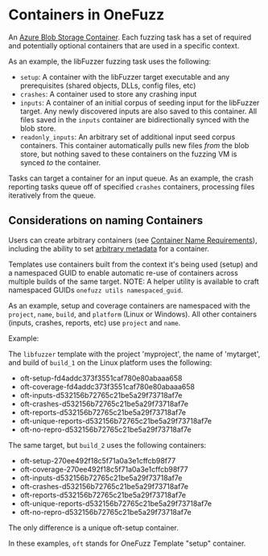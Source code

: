 # Containers in OneFuzz

An
[Azure Blob Storage Container](https://docs.microsoft.com/en-us/azure/storage/blobs/storage-blobs-introduction).
Each fuzzing task has a set of required and potentially optional containers that
are used in a specific context.

As an example, the libFuzzer fuzzing task uses the following:

* `setup`: A container with the libFuzzer target executable and any prerequisites
  (shared objects, DLLs, config files, etc)
* `crashes`: A container used to store any crashing input
* `inputs`: A container of an initial corpus of seeding input for the libFuzzer
  target. Any newly discovered inputs are also saved to this container. All
  files saved in the `inputs` container are bidirectionally synced with the blob
  store.
* `readonly_inputs`: An arbitrary set of additional input seed corpus containers.
  This container automatically pulls new files _from_ the blob store, but
  nothing saved to these containers on the fuzzing VM is synced _to_ the
  container.

Tasks can target a container for an input queue. As an example, the crash
reporting tasks queue off of specified `crashes` containers, processing files
iteratively from the queue.

## Considerations on naming Containers

Users can create arbitrary containers (see
[Container Name Requirements](https://docs.microsoft.com/en-us/rest/api/storageservices/Naming-and-Referencing-Containers--Blobs--and-Metadata#container-names)),
including the ability to set
[arbitrary metadata](https://docs.microsoft.com/en-us/rest/api/storageservices/setting-and-retrieving-properties-and-metadata-for-blob-resources)
for a container.

Templates use containers built from the context it's being used (setup) and a
namespaced GUID to enable automatic re-use of containers across multiple builds
of the same target. NOTE: A helper utility is available to craft namespaced
GUIDs `onefuzz utils namespaced_guid`.

As an example, setup and coverage containers are namespaced with the `project`,
`name`, `build`, and `platform` (Linux or Windows). All other containers
(inputs, crashes, reports, etc) use `project` and `name`.

Example:

The `libfuzzer` template with the project 'myproject', the name of 'mytarget',
and build of `build_1` on the Linux platform uses the following:

* oft-setup-fd4addc373f3551caf780e80abaaa658
* oft-coverage-fd4addc373f3551caf780e80abaaa658
* oft-inputs-d532156b72765c21be5a29f73718af7e
* oft-crashes-d532156b72765c21be5a29f73718af7e
* oft-reports-d532156b72765c21be5a29f73718af7e
* oft-unique-reports-d532156b72765c21be5a29f73718af7e
* oft-no-repro-d532156b72765c21be5a29f73718af7e

The same target, but `build_2` uses the following containers:

* oft-setup-270ee492f18c5f71a0a3e1cffcb98f77
* oft-coverage-270ee492f18c5f71a0a3e1cffcb98f77
* oft-inputs-d532156b72765c21be5a29f73718af7e
* oft-crashes-d532156b72765c21be5a29f73718af7e
* oft-reports-d532156b72765c21be5a29f73718af7e
* oft-unique-reports-d532156b72765c21be5a29f73718af7e
* oft-no-repro-d532156b72765c21be5a29f73718af7e

The only difference is a unique oft-setup container.

In these examples, `oft` stands for *O*ne*F*uzz *T*emplate "setup" container.
